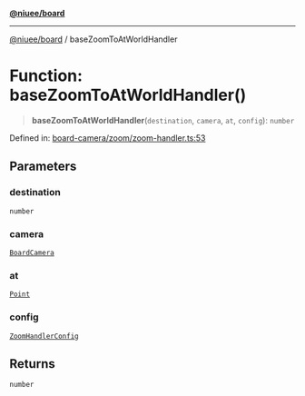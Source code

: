 [**@niuee/board**](../README.md)

***

[@niuee/board](../globals.md) / baseZoomToAtWorldHandler

# Function: baseZoomToAtWorldHandler()

> **baseZoomToAtWorldHandler**(`destination`, `camera`, `at`, `config`): `number`

Defined in: [board-camera/zoom/zoom-handler.ts:53](https://github.com/niuee/board/blob/d74620e4e63da3004adfc7105b7f1136fce9577c/src/board-camera/zoom/zoom-handler.ts#L53)

## Parameters

### destination

`number`

### camera

[`BoardCamera`](../interfaces/BoardCamera.md)

### at

[`Point`](../type-aliases/Point.md)

### config

[`ZoomHandlerConfig`](../type-aliases/ZoomHandlerConfig.md)

## Returns

`number`
